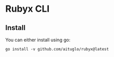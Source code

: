 # Rubyx CLI

## Install

You can either install using go:

```
go install -v github.com/aituglo/rubyx@latest
```

